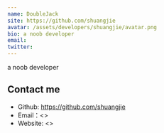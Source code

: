```yaml
---
name: DoubleJack
site: https://github.com/shuangjie
avatar: /assets/developers/shuangjie/avatar.png
bio: a noob developer
email: 
twitter: 
---
```


a noob developer

## Contact me

- Github: <https://github.com/shuangjie>
- Email：<>
- Website: <>
  
